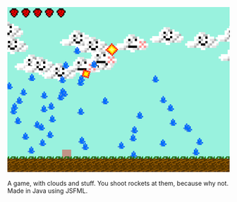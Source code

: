 ![Picture of Game](https://github.com/ForestBits/cloud-game/raw/master/doc/img/screenshot1.png)

A game, with clouds and stuff. You shoot rockets at them, because why not. Made in Java using JSFML.
